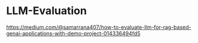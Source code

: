 # LLM-Evaluation
https://medium.com/@samarrana407/how-to-evaluate-llm-for-rag-based-genai-applications-with-demo-project-014336494fd5
